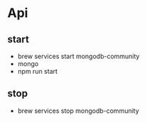 # Api

## start

- brew services start mongodb-community
- mongo
- npm run start

## stop

- brew services stop mongodb-community
